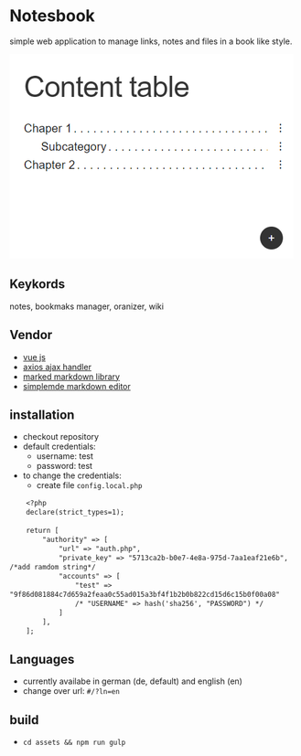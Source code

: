 # Notesbook

simple web application to manage links, notes and files in a book like style.

![screenhot](./assets/images/screenshot1.png)

## Keykords

notes, bookmaks manager, oranizer, wiki

## Vendor

- [vue js](https://vuejs.org/)
- [axios ajax handler](https://github.com/axios/axios)
- [marked markdown library](https://github.com/markedjs/marked)
- [simplemde markdown editor](https://github.com/sparksuite/simplemde-markdown-editor)

## installation
- checkout repository
- default credentials:
    - username: test
    - password: test
- to change the credentials:
    - create file ```config.local.php```
 
```
    <?php
    declare(strict_types=1);

    return [
        "authority" => [
            "url" => "auth.php",
            "private_key" => "5713ca2b-b0e7-4e8a-975d-7aa1eaf21e6b", /*add ramdom string*/
            "accounts" => [
                "test" => "9f86d081884c7d659a2feaa0c55ad015a3bf4f1b2b0b822cd15d6c15b0f00a08"
                /* "USERNAME" => hash('sha256', "PASSWORD") */
            ]
        ],
    ];
```

## Languages

- currently availabe in german (de, default) and english (en)
- change over url: ```#/?ln=en```

## build
- ```cd assets && npm run gulp```